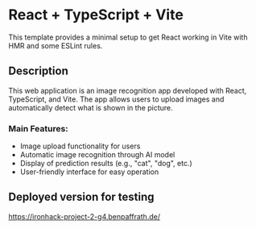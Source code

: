 # React + TypeScript + Vite

This template provides a minimal setup to get React working in Vite with HMR and some ESLint rules.

## Description

This web application is an image recognition app developed with React, TypeScript, and Vite. The app allows users to upload images and automatically detect what is shown in the picture.

### Main Features:

- Image upload functionality for users
- Automatic image recognition through AI model
- Display of prediction results (e.g., "cat", "dog", etc.)
- User-friendly interface for easy operation

## Deployed version for testing
https://ironhack-project-2-g4.benpaffrath.de/